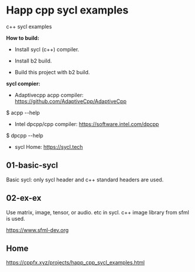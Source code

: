 Happ cpp sycl examples
================================================================================

c++ sycl examples

**How to build:**

+ Install sycl (c++) compiler.

+ Install b2 build.

+ Build this project with b2 build.

**sycl compier:**

+ Adaptivecpp acpp compiler: https://github.com/AdaptiveCpp/AdaptiveCpp

$ acpp --help

+ Intel dpcpp/cpp compiler: https://software.intel.com/dpcpp

$ dpcpp --help

+ sycl Home: https://sycl.tech

01-basic-sycl
--------------------------------------------------

Basic sycl: only sycl header and c++ standard headers are used.

02-ex-ex
--------------------------------------------------

Use matrix, image, tensor, or audio. etc in sycl. c++ image library from sfml is used.

https://www.sfml-dev.org

Home
--------------------------------------------------

https://cppfx.xyz/projects/happ_cpp_sycl_examples.html



